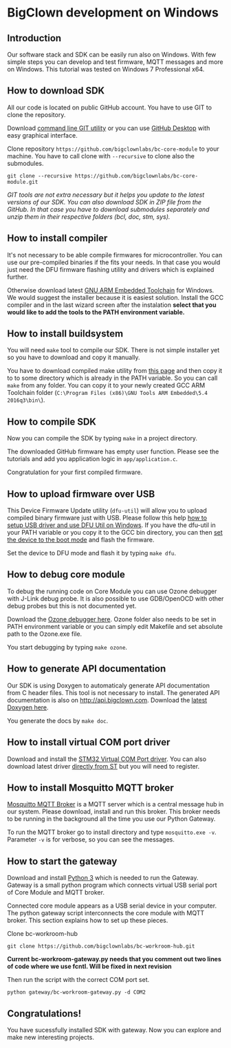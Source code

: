 # BigClown development on Windows

<!-- toc -->


## Introduction


Our software stack and SDK can be easily run also on Windows.
With few simple steps you can develop and test firmware, MQTT messages and more on Windows.
This tutorial was tested on Windows 7 Professional x64.


## How to download SDK


All our code is located on public GitHub account. You have to use GIT to clone the repository.

Download [command line GIT utility](https://git-scm.com/download/win) or you can use [GitHub Desktop](https://desktop.github.com/) with easy graphical interface.

Clone repository `https://github.com/bigclownlabs/bc-core-module` to your machine.
You have to call clone with `--recursive` to clone also the submodules.

`git clone --recursive https://github.com/bigclownlabs/bc-core-module.git`


*GIT tools are not extra necessary but it helps you update to the latest versions of our SDK. You can also download SDK in ZIP file from the GitHub. In that case you have to download submodules separately and unzip them in their respective folders (bcl, doc, stm, sys).*


## How to install compiler


It's not necessary to be able compile firmwares for microcontroller.
You can use our pre-compiled binaries if the fits your needs.
In that case you would just need the DFU firmware flashing utility and drivers which is explained further.

Otherwise download latest [GNU ARM Embedded Toolchain](https://launchpad.net/gcc-arm-embedded/+download) for Windows.
We would suggest the installer because it is easiest solution. Install the GCC compiler and in the last wizard screen after the instalation **select that you would like to add the tools to the PATH environment variable.**


## How to install buildsystem


You will need `make` tool to compile our SDK. There is not simple installer yet so you have to download and copy it manually.

You have to download compiled make utility from [this page](http://www.equation.com/servlet/equation.cmd?fa=make) and then copy it to to some directory which is already in the PATH variable. So you can call `make` from any folder. You can copy it to your newly created GCC ARM Toolchain folder (`C:\Program Files (x86)\GNU Tools ARM Embedded\5.4 2016q3\bin\`).


## How to compile SDK


Now you can compile the SDK by typing `make` in a project directory.

The downloaded GitHub firmware has empty user function. Please see the tutorials and add you application logic in `app/application.c`.

Congratulation for your first compiled firmware.


## How to upload firmware over USB


This Device Firmware Update utility (`dfu-util`) will allow you to upload compiled binary firmware just with USB.
Please follow this help [how to setup USB driver and use DFU Util on Windows](https://doc.bigclown.com/core-module.html#on-windows-10-64-bit-desktop).
If you have the dfu-util in your PATH variable or you copy it to the GCC bin directory, you can then [set the device to the boot mode](https://doc.bigclown.com/core-module.html#programming-using-usb-dfu-bootloader) and flash the firmware.

Set the device to DFU mode and flash it by typing `make dfu`.


## How to debug core module


To debug the running code on Core Module you can use Ozone debugger with J-Link debug probe. It is also possible to use GDB/OpenOCD with other debug probes but this is not documented yet.

Download the [Ozone debugger here](https://www.segger.com/downloads/jlink#Ozone).
Ozone folder also needs to be set in PATH environment variable or you can simply edit Makefile and set absolute path to the Ozone.exe file.

You start debugging by typing `make ozone`.


## How to generate API documentation


Our SDK is using Doxygen to automaticaly generate API documentation from C header files.
This tool is not necessary to install.
The generated API documentation is also on http://api.bigclown.com.
Download the [latest Doxygen here](http://www.stack.nl/~dimitri/doxygen/download.html).

You generate the docs by `make doc`.


## How to install virtual COM port driver


Download and install the [STM32 Virtual COM Port driver](https://drive.google.com/open?id=0B5pXL_JAACMvczQ0MVM1eUZILXc). You can also download latest driver [directly from ST](http://www.st.com/en/development-tools/stsw-stm32102.html) but you will need to register.


## How to install Mosquitto MQTT broker


[Mosquitto MQTT Broker](https://mosquitto.org/download/) is a MQTT server which is a central message hub in our system. Please download, install and run this broker. This broker needs to be running in the background all the time you use our Python Gateway.

To run the MQTT broker go to install directory and type `mosquitto.exe -v`.
Parameter `-v` is for verbose, so you can see the messages.


## How to start the gateway


Download and install [Python 3](https://www.python.org/downloads/) which is needed to run the Gateway. Gateway is a small python program which connects virtual USB serial port of Core Module and MQTT broker.

Connected core module appears as a USB serial device in your computer.
The python gateway script interconnects the core module with MQTT broker.
This section explains how to set up these pieces.

Clone bc-workroom-hub

`git clone https://github.com/bigclownlabs/bc-workroom-hub.git`

**Current bc-workroom-gateway.py needs that you comment out two lines of code where we use fcntl. Will be fixed in next revision**

Then run the script with the correct COM port set.

`python gateway/bc-workroom-gateway.py -d COM2`


## Congratulations!


You have sucessfully installed SDK with gateway. Now you can explore and make new interesting projects.
